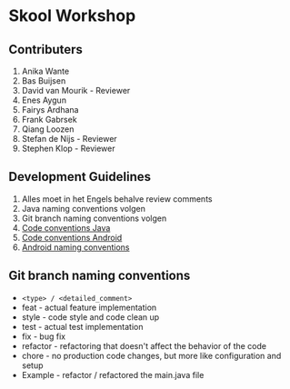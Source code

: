 # Skool Workshop

## Contributers
1. Anika Wante
2. Bas Buijsen
3. David van Mourik - Reviewer
4. Enes Aygun
5. Fairys Ardhana
6. Frank Gabrsek
7. Qiang Loozen
8. Stefan de Nijs - Reviewer
9. Stephen Klop - Reviewer

## Development Guidelines
1. Alles moet in het Engels behalve review comments
2. Java naming conventions volgen
3. Git branch naming conventions volgen
4. [Code conventions Java](https://github.com/ribot/android-guidelines/blob/master/project_and_code_guidelines.md)
5. [Code conventions Android](https://source.android.com/setup/contribute/code-style#follow-field-naming-conventions)
6. [Android naming conventions](https://medium.com/@mikelimantara/overview-of-android-project-structure-and-naming-conventions-b08f6d0b7291)

## Git branch naming conventions
- ```<type> / <detailed_comment>```
- feat - actual feature implementation
- style - code style and code clean up
- test - actual test implementation
- fix - bug fix
- refactor - refactoring that doesn't affect the behavior of the code
- chore - no production code changes, but more like configuration and setup
- Example - refactor / refactored the main.java file
